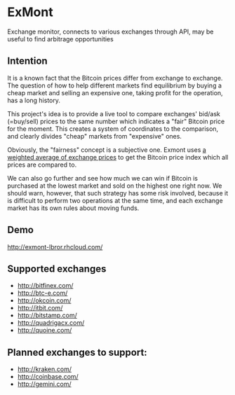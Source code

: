 # ExMont
Exchange monitor, connects to various exchanges through API, may be useful to find arbitrage opportunities

## Intention
It is a known fact that the Bitcoin prices differ from exchange to exchange. The question of how to help different markets find equilibrium by buying a cheap market and selling an expensive one, taking profit for the operation, has a long history.

This project's idea is to provide a live tool to compare exchanges' bid/ask (=buy/sell) prices to the same number which indicates a "fair" Bitcoin price for the moment. This creates a system of coordinates to the comparison, and clearly divides "cheap" markets from "expensive" ones.

Obviously, the "fairness" concept is a subjective one. Exmont uses [a weighted average of exchange prices](https://kaiko.com/) to get the Bitcoin price index which all prices are compared to.

We can also go further and see how much we can win if Bitcoin is purchased at the lowest market and sold on the highest one right now. We should warn, however, that such strategy has some risk involved, because it is difficult to perform two operations at the same time, and each exchange market has its own rules about moving funds.

## Demo
http://exmont-lbror.rhcloud.com/

## Supported exchanges
* http://bitfinex.com/
* http://btc-e.com/
* http://okcoin.com/
* http://itbit.com/
* http://bitstamp.com/
* http://quadrigacx.com/
* http://quoine.com/

## Planned exchanges to support:
* http://kraken.com/
* http://coinbase.com/
* http://gemini.com/

